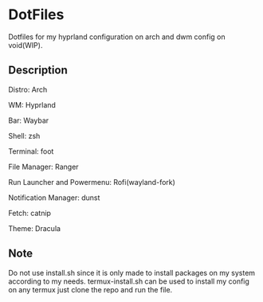 # DotFiles
Dotfiles for my hyprland configuration on arch and dwm config on void(WIP).

## Description 
Distro: Arch

WM: Hyprland

Bar: Waybar

Shell: zsh

Terminal: foot

File Manager: Ranger

Run Launcher and Powermenu: Rofi(wayland-fork)

Notification Manager: dunst

Fetch: catnip

Theme: Dracula

## Note
Do not use install.sh since it is only made to install packages on my system according to my needs.
termux-install.sh can be used to install my config on any termux just clone the repo and run the file.
